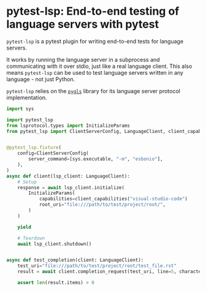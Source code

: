 # pytest-lsp: End-to-end testing of language servers with pytest

`pytest-lsp` is a pytest plugin for writing end-to-end tests for language servers.

It works by running the language server in a subprocess and communicating with it over stdio, just like a real language client.
This also means `pytest-lsp` can be used to test language servers written in any language - not just Python.

`pytest-lsp` relies on the [`pygls`](https://github.com/openlawlibrary/pygls) library for its language server protocol implementation.

```python
import sys

import pytest_lsp
from lsprotocol.types import InitializeParams
from pytest_lsp import ClientServerConfig, LanguageClient, client_capabilities


@pytest_lsp.fixture(
    config=ClientServerConfig(
        server_command=[sys.executable, "-m", "esbonio"],
    ),
)
async def client(lsp_client: LanguageClient):
    # Setup
    response = await lsp_client.initialize(
        InitializeParams(
            capabilities=client_capabilities("visual-studio-code")
            root_uri="file:///path/to/test/project/root/",
        )
    )

    yield

    # Teardown
    await lsp_client.shutdown()


async def test_completion(client: LanguageClient):
    test_uri="file:///path/to/test/project/root/test_file.rst"
    result = await client.completion_request(test_uri, line=5, character=23)

    assert len(result.items) > 0
```
